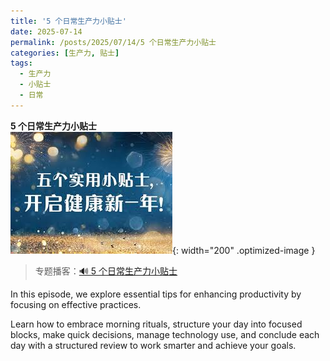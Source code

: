 ```yaml
---
title: '5 个日常生产力小贴士'
date: 2025-07-14
permalink: /posts/2025/07/14/5 个日常生产力小贴士
categories: [生产力, 贴士]
tags:
  - 生产力
  - 小贴士
  - 日常
---
```


**5 个日常生产力小贴士**  
![生产力贴士](/images/posts/小贴士5个.jpg){: width="200" .optimized-image }


> 专题播客：[🔊 5 个日常生产力小贴士](https://monica.im/ai-podcast/share?id=ExjWgEQ5lYrKytMEfuLHrKEx)

In this episode, we explore essential tips for enhancing productivity by focusing on effective practices. 

Learn how to embrace morning rituals, structure your day into focused blocks, make quick decisions, manage technology use, and conclude each day with a structured review to work smarter and achieve your goals.